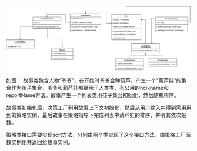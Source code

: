 ![示意图](hello.png)

如图：
故事类包含人物“爷爷”，在开始时爷爷会种葫芦，产生一个“葫芦娃”的集合作为孩子集合，爷爷和葫芦娃都继承于人类类，有公用的ncikname和reportName方法。故事产生一个列表类用孩子集合初始化，然后随机排序。

故事类初始化后，决策工厂利用故事上下文初始化，然后从用户输入中得到需用用到的策略实例，最后故事在策略指导下完成列表中葫芦娃的排序，并令其依次报数。

策略类接口需要实现sort方法，分别由两个类实现了这个接口方法，由策略工厂函数实例化并返回给故事实例。